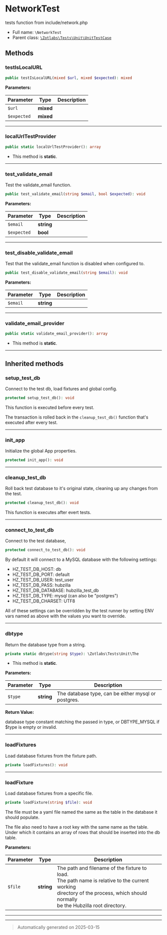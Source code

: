 
# NetworkTest

tests function from include/network.php



* Full name: `\NetworkTest`
* Parent class: [`\Zotlabs\Tests\Unit\UnitTestCase`](./Zotlabs/Tests/Unit/UnitTestCase.md)




## Methods


### testIsLocalURL



```php
public testIsLocalURL(mixed $url, mixed $expected): mixed
```








**Parameters:**

| Parameter | Type | Description |
|-----------|------|-------------|
| `$url` | **mixed** |  |
| `$expected` | **mixed** |  |





***

### localUrlTestProvider



```php
public static localUrlTestProvider(): array
```



* This method is **static**.








***

### test_validate_email

Test the validate_email function.

```php
public test_validate_email(string $email, bool $expected): void
```








**Parameters:**

| Parameter | Type | Description |
|-----------|------|-------------|
| `$email` | **string** |  |
| `$expected` | **bool** |  |





***

### test_disable_validate_email

Test that the validate_email function is disabled when configured to.

```php
public test_disable_validate_email(string $email): void
```








**Parameters:**

| Parameter | Type | Description |
|-----------|------|-------------|
| `$email` | **string** |  |





***

### validate_email_provider



```php
public static validate_email_provider(): array
```



* This method is **static**.








***


## Inherited methods


### setup_test_db

Connect to the test db, load fixtures and global config.

```php
protected setup_test_db(): void
```

This function is executed before every test.

The transaction is rolled back in the `cleanup_test_db()` function
that's executed after every test.










***

### init_app

Initialize the global App properties.

```php
protected init_app(): void
```












***

### cleanup_test_db

Roll back test database to it's original state, cleaning up
any changes from the test.

```php
protected cleanup_test_db(): void
```

This function is executes after evert tests.










***

### connect_to_test_db

Connect to the test database,

```php
protected connect_to_test_db(): void
```

By default it will connect to a MySQL database with the following settings:

  - HZ_TEST_DB_HOST: db
  - HZ_TEST_DB_PORT: default
  - HZ_TEST_DB_USER: test_user
  - HZ_TEST_DB_PASS: hubzilla
  - HZ_TEST_DB_DATABASE: hubzilla_test_db
  - HZ_TEST_DB_TYPE: mysql (can also be "postgres")
  - HZ_TEST_DB_CHARSET: UTF8

All of these settings can be overridden by the test runner by setting ENV vars
named as above with the values you want to override.










***

### dbtype

Return the database type from a string.

```php
private static dbtype(string $type): \Zotlabs\Tests\Unit\The
```



* This method is **static**.




**Parameters:**

| Parameter | Type | Description |
|-----------|------|-------------|
| `$type` | **string** | The database type, can be either mysql or postgres. |


**Return Value:**

database type constant matching the passed in type, or DBTYPE_MYSQL
if $type is empty or invalid.




***

### loadFixtures

Load database fixtures from the fixture path.

```php
private loadFixtures(): void
```












***

### loadFixture

Load database fixtures from a specific file.

```php
private loadFixture(string $file): void
```

The file must be a yaml file named the same as the table in the database
it should populate.

The file also need to have a root key with the same name as the table.
Under which it contains an array of rows that should be inserted into
the db table.






**Parameters:**

| Parameter | Type | Description |
|-----------|------|-------------|
| `$file` | **string** | The path and filename of the fixture to load.<br />The path name is relative to the current working<br />directory of the process, which should normally<br />be the Hubzilla root directory. |





***


***
> Automatically generated on 2025-03-15
